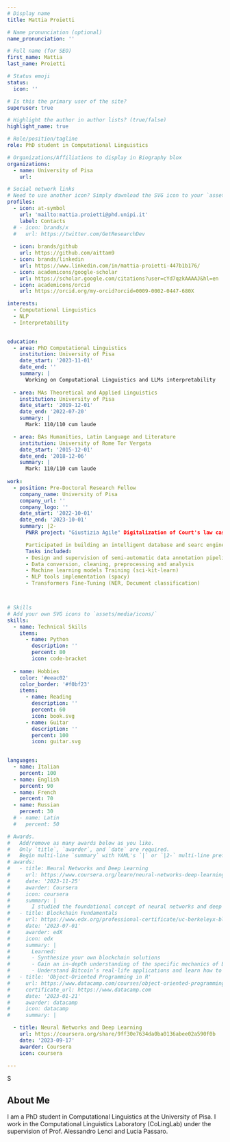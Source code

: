 ```yaml
---
# Display name
title: Mattia Proietti

# Name pronunciation (optional)
name_pronunciation: ''

# Full name (for SEO)
first_name: Mattia
last_name: Proietti

# Status emoji
status:
  icon: ''

# Is this the primary user of the site?
superuser: true

# Highlight the author in author lists? (true/false)
highlight_name: true

# Role/position/tagline
role: PhD student in Computational Linguistics

# Organizations/Affiliations to display in Biography blox
organizations:
  - name: University of Pisa
    url: 

# Social network links
# Need to use another icon? Simply download the SVG icon to your `assets/media/icons/` folder.
profiles:
  - icon: at-symbol
    url: 'mailto:mattia.proietti@phd.unipi.it'
    label: Contacts
  # - icon: brands/x
  #   url: https://twitter.com/GetResearchDev
  
  - icon: brands/github
    url: https://github.com/aittam9
  - icon: brands/linkedin
    url: https://www.linkedin.com/in/mattia-proietti-447b1b176/
  - icon: academicons/google-scholar
    url: https://scholar.google.com/citations?user=cYd7qzkAAAAJ&hl=en
  - icon: academicons/orcid
    url: https://orcid.org/my-orcid?orcid=0009-0002-0447-680X

interests:
  - Computational Linguistics
  - NLP
  - Interpretability
  

education:
  - area: PhD Computational Linguistics
    institution: University of Pisa
    date_start: '2023-11-01'
    date_end: ''
    summary: |
      Working on Computational Linguistics and LLMs interpretability
    
  - area: MAs Theoretical and Applied Linguistics
    institution: University of Pisa
    date_start: '2019-12-01'
    date_end: '2022-07-20'
    summary: |
      Mark: 110/110 cum laude

  - area: BAs Humanities, Latin Language and Literature
    institution: University of Rome Tor Vergata
    date_start: '2015-12-01'
    date_end: '2018-12-06'
    summary: |
      Mark: 110/110 cum laude
       
work:
  - position: Pre-Doctoral Research Fellow
    company_name: University of Pisa
    company_url: ''
    company_logo: ''
    date_start: '2022-10-01'
    date_end: '2023-10-01'
    summary: |2-
      PNRR project: "Giustizia Agile" Digitalization of Court's law cases. 

      Participated in building an intelligent database and searc engine for legal texts (civil law court cases)
      Tasks included:
      - Design and supervision of semi-automatic data annotation pipeline
      - Data conversion, cleaning, preprocessing and analysis
      - Machine learning models Training (sci-kit-learn)
      - NLP tools implementation (spacy)
      - Transformers Fine-Tuning (NER, Document classification)



# Skills
# Add your own SVG icons to `assets/media/icons/`
skills:
  - name: Technical Skills
    items:
      - name: Python
        description: ''
        percent: 80
        icon: code-bracket
     
  - name: Hobbies
    color: '#eeac02'
    color_border: '#f0bf23'
    items:
      - name: Reading
        description: ''
        percent: 60
        icon: book.svg
      - name: Guitar
        description: ''
        percent: 100
        icon: guitar.svg
      

languages:
  - name: Italian
    percent: 100
  - name: English
    percent: 90
  - name: French
    percent: 70
  - name: Russian
    percent: 30
  # - name: Latin
  #   percent: 50

# Awards.
#   Add/remove as many awards below as you like.
#   Only `title`, `awarder`, and `date` are required.
#   Begin multi-line `summary` with YAML's `|` or `|2-` multi-line prefix and indent 2 spaces below.
# awards:
#   - title: Neural Networks and Deep Learning
#     url: https://www.coursera.org/learn/neural-networks-deep-learning
#     date: '2023-11-25'
#     awarder: Coursera
#     icon: coursera
#     summary: |
#       I studied the foundational concept of neural networks and deep learning. By the end, I was familiar with the significant technological trends driving the rise of deep learning; build, train, and apply fully connected deep neural networks; implement efficient (vectorized) neural networks; identify key parameters in a neural network’s architecture; and apply deep learning to your own applications.
#   - title: Blockchain Fundamentals
#     url: https://www.edx.org/professional-certificate/uc-berkeleyx-blockchain-fundamentals
#     date: '2023-07-01'
#     awarder: edX
#     icon: edx
#     summary: |
#       Learned:
#       - Synthesize your own blockchain solutions
#       - Gain an in-depth understanding of the specific mechanics of Bitcoin
#       - Understand Bitcoin’s real-life applications and learn how to attack and destroy Bitcoin, Ethereum, smart contracts and Dapps, and alternatives to Bitcoin’s Proof-of-Work consensus algorithm
#   - title: 'Object-Oriented Programming in R'
#     url: https://www.datacamp.com/courses/object-oriented-programming-with-s3-and-r6-in-r
#     certificate_url: https://www.datacamp.com
#     date: '2023-01-21'
#     awarder: datacamp
#     icon: datacamp
#     summary: |

  - title: Neural Networks and Deep Learning
    url: https://coursera.org/share/9ff30e7634da0ba0136abee02a590f0b
    date: '2023-09-17'
    awarder: Coursera
    icon: coursera

---
```

S
## About Me

I am a PhD student in Computational Linguistics at the University of Pisa. I work in the Computational Linguistics Laboratory (CoLingLab) under the supervision of Prof. Alessandro Lenci and Lucia Passaro.
